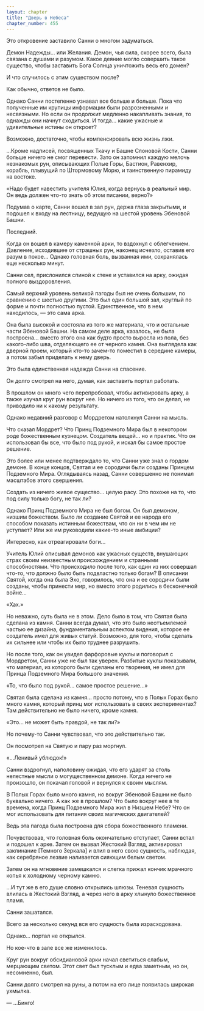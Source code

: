 ```yaml
---
layout: chapter
title: "Дверь в Небеса"
chapter_number: 455
---
```


Это откровение заставило Санни о многом задуматься.

Демон Надежды... или Желания. Демон, чья сила, скорее всего, была связана с душами и разумом. Какое деяние могло совершить такое существо, чтобы заставить Бога Солнца уничтожить весь его домен?

И что случилось с этим существом после?

Как обычно, ответов не было.

Однако Санни постепенно узнавал все больше и больше. Пока что полученные им крупицы информации были разрозненными и несвязными. Но если он продолжит медленно накапливать знания, то однажды они начнут сходиться. И тогда... какие ужасные и удивительные истины он откроет?

Возможно, достаточно, чтобы компенсировать всю жизнь лжи.

...Кроме надписей, посвященных Ткачу и Башне Слоновой Кости, Санни больше ничего не смог перевести. Зато он запомнил каждую мелочь незнакомых рун, описывающих Полые Горы, Бастион, Равенхир, корабль, плывущий по Штормовому Морю, и таинственную пирамиду на востоке.

«Надо будет навестить учителя Юлия, когда вернусь в реальный мир. Он ведь должен что-то знать об этом писании, верно?»

Подумав о карте, Санни вошел в зал рун, держа глаза закрытыми, и подошел к входу на лестницу, ведущую на шестой уровень Эбеновой Башни.

Последний.

Когда он вошел в камеру каменной арки, то вздохнул с облегчением. Давление, исходившее от страшных рун, наконец исчезло, оставив его разум в покое... Однако головная боль, вызванная ими, сохранялась еще несколько минут.

Санни сел, прислонился спиной к стене и уставился на арку, ожидая полного выздоровления.

Самый верхний уровень великой пагоды был не очень большим, по сравнению с шестью другими. Это был один большой зал, круглый по форме и почти полностью пустой. Единственное, что в нем находилось, — это сама арка.

Она была высокой и состояла из того же материала, что и остальные части Эбеновой Башни. На самом деле арка, казалось, не была построена... вместо этого она как будто просто выросла из пола, без какого-либо шва, отделяющего ее от черного камня. Она выглядела как дверной проем, который кто-то зачем-то поместил в середине камеры, а потом забыл приделать к нему дверь.

Это была единственная надежда Санни на спасение.

Он долго смотрел на него, думая, как заставить портал работать.

В прошлом он много чего перепробовал, чтобы активировать арку, а также изучал круг рун вокруг нее. Но ничего из того, что он делал, не приводило ни к какому результату.

Однако недавний разговор с Мордретом натолкнул Санни на мысль.

Что сказал Мордрет? Что Принц Подземного Мира был в некотором роде божественным кузнецом. Создатель вещей... но и практик. Что он использовал бы все, что было под рукой, и искал бы самое простое решение.

Это более или менее подтверждало то, что Санни уже знал о гордом демоне. В конце концов, Святая и ее сородичи были созданы Принцем Подземного Мира. Оглядываясь назад, Санни совершенно не понимал масштабов этого свершения.

Создать из ничего живое существо... целую расу. Это похоже на то, что под силу только богу, не так ли?

Однако Принц Подземного Мира не был богом. Он был демоном, низшим божеством. Было ли создание Святой и ее народа его способом показать истинным божествам, что он ни в чем им не уступает? Или же им руководили какие-то иные амбиции?

Интересно, как отреагировали боги...

Учитель Юлий описывал демонов как ужасных существ, внушающих страх своим неизвестным происхождением и странными способностями. Что происходило после того, как один из них совершал что-то, что должно было быть подвластно только богам? В описании Святой, когда она была Эхо, говорилось, что она и ее сородичи были созданы, чтобы принести мир, но вместо этого родились в бесконечной войне...

«Хах.»

Но неважно, суть была не в этом. Дело было в том, что Святая была сделана из камня. Санни всегда думал, что это было неотъемлемой частью ее дизайна, фундаментальным аспектом видения, которое ее создатель имел для живых статуй. Возможно, для того, чтобы сделать их сильнее или чтобы их было труднее разрушить.

Но после того, как он увидел фарфоровые куклы и поговорил с Мордретом, Санни уже не был так уверен. Разбитые куклы показывали, что материал, из которого были сделаны его творения, не имел для Принца Подземного Мира большого значения.

«То, что было под рукой... самое простое решение...»

Святая была сделана из камня... просто потому, что в Полых Горах было много камня, который принц мог использовать в своих экспериментах? Там действительно не было ничего, кроме камня.

«Это... не может быть правдой, не так ли?»

Но почему-то Санни чувствовал, что это действительно так.

Он посмотрел на Святую и пару раз моргнул.

«...Ленивый ублюдок!»

Санни вздрогнул, наполовину ожидая, что его ударят за столь нелестные мысли о могущественном демоне. Когда ничего не произошло, он покачал головой и вернулся к своим мыслям.

В Полых Горах было много камня, но вокруг Эбеновой Башни не было буквально ничего. А как же в прошлом? Что было вокруг нее в те времена, когда Принц Подземного Мира жил в Низшем Небе? Что он мог использовать для питания своих магических двигателей?

Ведь эта пагода была построена для сбора божественного пламени.

Почувствовав, что головная боль окончательно отступает, Санни встал и подошел к арке. Затем он вызвал Жестокий Взгляд, активировал заклинание [Темного Зеркала] и влил в него свою сущность, наблюдая, как серебряное лезвие наливается сияющим белым светом.

Затем он на мгновение замешкался и слегка прижал кончик мрачного копья к холодному черному камню.

...И тут же в его душе словно открылись шлюзы. Теневая сущность влилась в Жестокий Взгляд, а через него в арку хлынуло божественное пламя.

Санни зашатался.

Всего за несколько секунд вся его сущность была израсходована.

Однако... портал не открылся.

Но кое-что в зале все же изменилось.

Круг рун вокруг обсидиановой арки начал светиться слабым, мерцающим светом. Этот свет был тусклым и едва заметным, но он, несомненно, был.

Санни долго смотрел на руны, а потом на его лице появилась широкая ухмылка.

— ...Бинго!